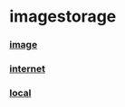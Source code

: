# imagestorage

### [image](https://github.iohttps://minjn12.github.io/imagestorage/main.html)
### [internet](https://github.iohttps://minjn12.github.io/imagestorage/int.html)
### [local](https://github.iohttps://minjn12.github.io/imagestorage/sy_local.html)
